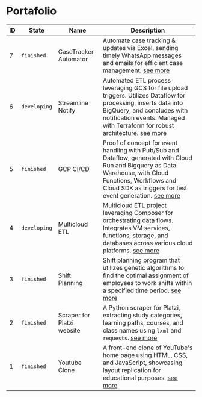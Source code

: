 # Portafolio


|ID|State|Name|Description|
|-|-|-|-|
|7|`finished`|CaseTracker Automator|Automate case tracking & updates via Excel, sending timely WhatsApp messages and emails for efficient case management. [see more](./007__case_tracker_automator/)
|6|`developing`|Streamline Notify|Automated ETL process leveraging GCS for file upload triggers. Utilizes Dataflow for processing, inserts data into BigQuery, and concludes with notification events. Managed with Terraform for robust architecture. [see more](./006__streamline_notify/)
|5|`finished`|GCP CI/CD|Proof of concept for event handling with Pub/Sub and Dataflow, generated with Cloud Run and Bigquery as Data Warehouse, with Cloud Functions, Workflows and Cloud SDK as triggers for test event generation. [see more](./005__gcp_ci_cd/)
|4|`developing`|Multicloud ETL|Multicloud ETL project leveraging Composer for orchestrating data flows. Integrates VM services, functions, storage, and databases across various cloud platforms. [see more](./004__multicloud_etl/)
|3|`finished`|Shift Planning|Shift planning program that utilizes genetic algorithms to find the optimal assignment of employees to work shifts within a specified time period. [see more](./003__shift_planning/)
|2|`finished`|Scraper for Platzi website|A Python scraper for Platzi, extracting study categories, learning paths, courses, and class names using `lxml` and `requests`. [see more](./002__platzi_scraper/)
|1|`finished`|Youtube Clone|A front-end clone of YouTube's home page using HTML, CSS, and JavaScript, showcasing layout replication for educational purposes. [see more](./001__youtube_clone/)
